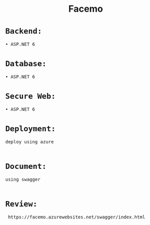 <h1 align="center">  Facemo</h1>

#  `Backend:`
 <pre>
• ASP.NET 6
</pre>

#  `Database:`
 <pre>
• ASP.NET 6
</pre>

#  `Secure Web:`
 <pre>
• ASP.NET 6
</pre>

#  `Deployment:`
 <pre>
deploy using azure 
 </pre>

 
#  `Document:`
 <pre>
using swagger 
 </pre>

#  `Review:`
 <pre>
 https://facemo.azurewebsites.net/swagger/index.html
 </pre>
